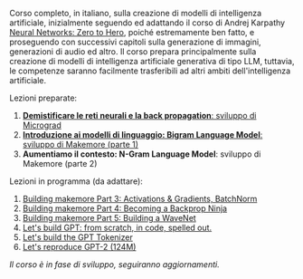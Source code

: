 Corso completo, in italiano, sulla creazione di modelli di intelligenza artificiale, inizialmente seguendo ed adattando il corso di Andrej Karpathy [Neural Networks: Zero to Hero](https://karpathy.ai/zero-to-hero.html), poiché estremamente ben fatto, e proseguendo con successivi capitoli sulla generazione di immagini, generazioni di audio ed altro. Il corso prepara principalmente sulla creazione di modelli di intelligenza artificiale generativa di tipo LLM, tuttavia, le competenze saranno facilmente trasferibili ad altri ambiti dell'intelligenza artificiale.

Lezioni preparate:  
1. [**Demistificare le reti neurali e la back propagation**: sviluppo di Micrograd](Lezioni/Lezione%201%20-%20Reti%20Neurali%20e%20Back%20Propagation.ipynb)
2. [**Introduzione ai modelli di linguaggio: Bigram Language Model**: sviluppo di Makemore (parte 1)](Lezioni/Lezione%202%20-%20Bigram%20Language%20Model.ipynb)
3. **Aumentiamo il contesto: N-Gram Language Model**: sviluppo di Makemore (parte 2)

Lezioni in programma (da adattare):  
1. [Building makemore Part 3: Activations & Gradients, BatchNorm](https://youtu.be/P6sfmUTpUmc)
2. [Building makemore Part 4: Becoming a Backprop Ninja](https://youtu.be/q8SA3rM6ckI)
3. [Building makemore Part 5: Building a WaveNet](https://youtu.be/t3YJ5hKiMQ0)
4. [Let's build GPT: from scratch, in code, spelled out.](https://www.youtube.com/watch?v=kCc8FmEb1nY)
5. [Let's build the GPT Tokenizer](https://youtu.be/zduSFxRajkE)
6. [Let's reproduce GPT-2 (124M)](https://youtu.be/l8pRSuU81PU?si=5TDdPC9XpjtFbSzp)

*Il corso è in fase di sviluppo, seguiranno aggiornamenti.*
